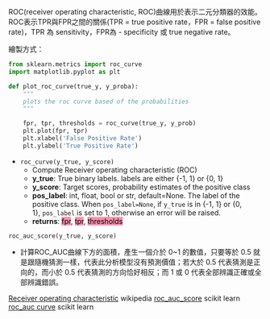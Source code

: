 ROC(receiver operating characteristic, ROC)曲線用於表示二元分類器的效能。ROC表示TPR與FPR之間的關係(TPR = true positive rate，FPR = false positive rate)，TPR 為 sensitivity，FPR為 - specificity 或 true negative rate。

繪製方式：
```python
from sklearn.metrics import roc_curve
import matplotlib.pyplot as plt

def plot_roc_curve(true_y, y_proba):
    """
    plots the roc curve based of the probabilities
    """

    fpr, tpr, thresholds = roc_curve(true_y, y_prob)
    plt.plot(fpr, tpr)
    plt.xlabel('False Positive Rate')
    plt.ylabel('True Positive Rate')
```
* `roc_curve(y_true, y_score)`
	* Compute Receiver operating characteristic (ROC)
	* **y_true**: True binary labels. labels are either {-1, 1} or {0, 1}
	* **y_score**: Target scores, probability estimates of the positive class
	* **pos_label**: int, float, bool or str, default=None. The label of the positive class. When `pos_label=None`, if `y_true` is in {-1, 1} or {0, 1}, `pos_label` is set to 1, otherwise an error will be raised.
	* **returns**: <mark style="background: #FF5582A6;">fpr</mark>, <mark style="background: #FF5582A6;">tpr</mark>, <mark style="background: #FF5582A6;">thresholds</mark>

`roc_auc_score(y_true, y_score)` 
* 計算ROC_AUC曲線下方的面積，產生一個介於 0~1 的數值，只要等於 0.5 就是跟隨機猜測一樣，代表此分析模型沒有預測價值；若大於 0.5 代表猜測是正向的，而小於 0.5 代表猜測的方向恰好相反；而 1 或 0 代表全部辨識正確或全部辨識錯誤。

[Receiver operating characteristic](https://en.wikipedia.org/wiki/Receiver_operating_characteristic) wikipedia
[roc_auc_score](https://scikit-learn.org/stable/modules/generated/sklearn.metrics.roc_auc_score.html) scikit learn
[roc_auc curve](https://scikit-learn.org/stable/modules/generated/sklearn.metrics.roc_curve.html#sklearn.metrics.roc_curve) scikit learn

